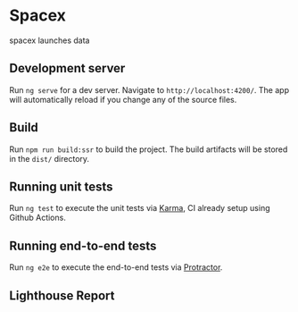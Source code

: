 # Spacex

spacex launches data

## Development server

Run `ng serve` for a dev server. Navigate to `http://localhost:4200/`. The app will automatically reload if you change any of the source files.

## Build

Run `npm run build:ssr` to build the project. The build artifacts will be stored in the `dist/` directory.

## Running unit tests

Run `ng test` to execute the unit tests via [Karma](https://karma-runner.github.io), CI already setup using Github Actions.

## Running end-to-end tests

Run `ng e2e` to execute the end-to-end tests via [Protractor](http://www.protractortest.org/).

## Lighthouse Report
